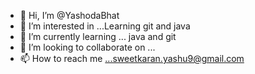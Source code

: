 - 👋 Hi, I’m @YashodaBhat
- 👀 I’m interested in ...Learning git and java
- 🌱 I’m currently learning ... java and git
- 💞️ I’m looking to collaborate on ...
- 📫 How to reach me ...sweetkaran.yashu9@gmail.com

<!---
YashodaBhat/YashodaBhat is a ✨ special ✨ repository because its `README.md` (this file) appears on your GitHub profile.
You can click the Preview link to take a look at your changes.
--->
